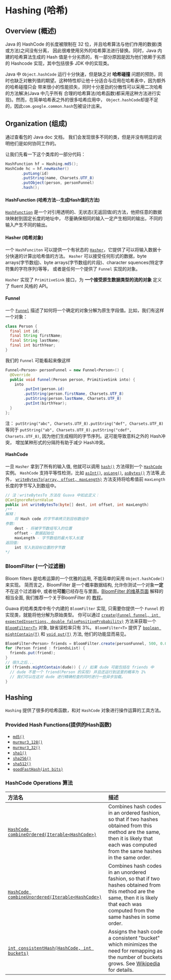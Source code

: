 # Hashing (哈希)

## Overview (概述)

Java 的 HashCode 的长度被限制在 32 位，并且哈希算法与他们作用的数据(类或方法)之间没有分离，
因此很难使用另外的哈希算法进行替换。同时，Java 内建的哈希算法生成的 Hash 值是十分劣质的，有一部分原因是因为他们依赖于劣质的 Hashcode 实现，其中包括很多 JDK 中的实现类。

Java 中 `Object.hashCode` 运行十分快速，但是缺乏对 **哈希碰撞** 问题的预防，同时也缺乏对散列值的期望。这种特性却让他十分适合与应用在哈希表中，因为额外的哈希碰撞只会
带来很小的性能损失，同时十分差劲的分散性可以采用二次哈希的方法解决(Java 中几乎所有
合理的哈希算法(哈希函数)都采用这种方法进行实现)。然而，在简单哈希表之外的很多哈希应用中，
`Object.hashCode`却是不足的，因此`com.google.common.hash`包被设计出来。

## Organization (组成)

通过查看包的 Java doc 文档， 我们会发现很多不同的类，但是并没有明显的说明他们是如何协同工作的。

让我们先看一下这个类库的一部分代码：

``` java
HashFunction hf = Hashing.md5();
HashCode hc = hf.newHasher()
       .putLong(id)
       .putString(name, Charsets.UTF_8)
       .putObject(person, personFunnel)
       .hash();
```

#### HashFunction (哈希方法--生成Hash值的方法)

[`HashFunction`] 是一个对引用透明的、无状态(无返回值)的方法，他把任意的数据块映射到固定长度的地址中，
尽量确保相同的输入一定产生相同的输出，不同的输入产生不同的输出。 

#### Hasher (哈希对象)

一个 `HashFunciton` 可以提供一个有状态的 [`Hasher`]，它提供了可以将输入数据十分快速的计算出哈希值的方法。
`Hasher` 可以接受任何形式的数据，byte arrays(字节数组)、byte arrays(字节数组的片段)、character squences(特定字符集的字符序列)等等，
或者是任何一个提供了 `Funnel` 实现的对象。

`Hasher` 实现了 `PrimitiveSink` 接口，为 **一个接受原生数据类型的流的对象** 定义了 fluent 风格的 API。

#### Funnel

一个 [`Funnel`] 描述了如何将一个确定的对象分解为原生字段值。比如，我们有这样一个对象：

``` java
class Person {
  final int id;
  final String firstName;
  final String lastName;
  final int birthYear;
}
```

我们的 `Funnel` 可能看起来像这样

``` java
Funnel<Person> personFunnel = new Funnel<Person>() {
  @Override
  public void funnel(Person person, PrimitiveSink into) {
    into
        .putInt(person.id)
        .putString(person.firstName, Charsets.UTF_8)
        .putString(person.lastName, Charsets.UTF_8)
        .putInt(birthYear);
  }
};
```

注： `putString("abc", Charsets.UTF_8).putString("def", Charsets.UTF_8)` 等同于 `putString("ab", Charsets.UTF_8).putString("cdef",
Charsets.UTF_8)`, 因为他们生成相同的字节序列。这可能导致意料之外的 Hash冲突，
增加某种形式的分隔符有助于减少 Hash冲突。

#### HashCode

一旦 `Hasher` 拿到了所有的输入值, 他就可以调用 [`hash()`] 方法得到一个 [`HashCode`] 实例。
`HashCode` 支持平等性检测，比如 [`asInt()`], [`asLong()`], [`asBytes()`] 方法等,此外，
[`writeBytesTo(array, offset, maxLength)`] 方法支持将哈希值前 `maxLength` 长度的字节写入到数组中。

``` Java
// 注：writeBytesTo 方法在 Guava 中如此定义： 
@CanIgnoreReturnValue
public int writeBytesTo(byte[] dest, int offset, int maxLength)
/**
解释：
    将 Hash code 的字节串拷贝到目标数组中
参数:
    dest - 将被字节数组写入的位置
    offset - 数据起始位
    maxLength - 字节数组的最大写入长度
返回值:
    int 写入到目标位置的字节数
*/
```

### BloomFilter (一个过滤器)

Bloom filters 是哈希运算的一个优雅的运用, 不能简单的采用 `Object.hashCode()` 来实现。
简而言之，BloomFilter 是一个概率数据结构, 允许你测试一个对象**一定**不在这个过滤器中,
或者他**可能**已经存在与里面。[BloomFilter 的维基页面](http://en.wikipedia.org/wiki/Bloom_filter) 解释的相当全面,
我们推荐一个关于BloomFilter 的 [教程](http://llimllib.github.com/bloomfilter-tutorial/)。

Guava 的哈希类库中有个内建的 `BloomFilter` 实现, 只需要你提供一个 `Funnel` 的实现类，就能将他分解为原始类型。
你可以通过 [`create(Funnel funnel, int
expectedInsertions, double falsePositiveProbability)`] 方法来获取一个 [`BloomFilter<T>`] 对象,
缺省误检率只有 3%。 `BloomFilter<T>` 提供了 [`boolean mightContain(T)`] 和 [`void put(T)`] 方法,
他们的功能显而易见。

``` java
BloomFilter<Person> friends = BloomFilter.create(personFunnel, 500, 0.01);
for (Person friend : friendsList) {
  friends.put(friend);
}
// 很久之后... 
if (friends.mightContain(dude)) { // 如果 dude 可能包括在 friends 中
  // dude 不是一个 friend(Person 的实现) 并且还运行到这里的概率为 1%
  // 我们可以在这对 dude 进行精确检查的同时进行一些异步加载。
}
```

## Hashing

`Hashing` 提供了很多的哈希函数，和对 `HashCode` 对象进行操作运算的工具方法。

### Provided Hash Functions(提供的Hash函数)

*   [`md5()`]
*   [`murmur3_128()`]
*   [`murmur3_32()`]
*   [`sha1()`]
*   [`sha256()`]
*   [`sha512()`]
*   [`goodFastHash(int bits)`]

### HashCode Operations 算法

方法名                                            | 描述
:------------------------------------------------ | :----------
[`HashCode combineOrdered(Iterable<HashCode>)`]   | Combines hash codes in an ordered fashion, so that if two hashes obtained from this method are the same, then it is likely that each was computed from the same hashes in the same order.
[`HashCode combineUnordered(Iterable<HashCode>)`] | Combines hash codes in an unordered fashion, so that if two hashes obtained from this method are the same, then it is likely that each was computed from the same hashes in some order.
[`int consistentHash(HashCode, int buckets)`]     | Assigns the hash code a consistent "bucket" which minimizes the need for remapping as the number of buckets grows. See [Wikipedia](http://en.wikipedia.org/wiki/Consistent_hashing) for details.

[`com.google.common.hash`]: http://google.github.io/guava/releases/snapshot/api/docs/com/google/common/hash/package-summary.html
[`HashFunction`]: http://google.github.io/guava/releases/snapshot/api/docs/com/google/common/hash/HashFunction.html
[`Hasher`]: http://google.github.io/guava/releases/snapshot/api/docs/com/google/common/hash/Hasher.html
[`Funnel`]: http://google.github.io/guava/releases/snapshot/api/docs/com/google/common/hash/Funnel.html
[`hash()`]: http://google.github.io/guava/releases/snapshot/api/docs/com/google/common/hash/Hasher.html#hash--
[`HashCode`]: http://google.github.io/guava/releases/snapshot/api/docs/com/google/common/hash/HashCode.html
[`asInt()`]: http://google.github.io/guava/releases/snapshot/api/docs/com/google/common/hash/HashCode.html#asInt--
[`asLong()`]: http://google.github.io/guava/releases/snapshot/api/docs/com/google/common/hash/HashCode.html#asLong--
[`asBytes()`]: http://google.github.io/guava/releases/snapshot/api/docs/com/google/common/hash/HashCode.html#asBytes--
[`writeBytesTo(array, offset, maxLength)`]: http://google.github.io/guava/releases/snapshot/api/docs/com/google/common/hash/HashCode.html#writeBytesTo-byte[]-int-int-
[`BloomFilter<T>`]: http://google.github.io/guava/releases/snapshot/api/docs/com/google/common/hash/BloomFilter.html
[`create(Funnel funnel, int expectedInsertions, double falsePositiveProbability)`]: http://google.github.io/guava/releases/snapshot/api/docs/com/google/common/hash/BloomFilter.html#create-com.google.common.hash.Funnel-int-double-
[`boolean mightContain(T)`]: http://google.github.io/guava/releases/snapshot/api/docs/com/google/common/hash/BloomFilter.html#mightContain-T-
[`void put(T)`]: http://google.github.io/guava/releases/snapshot/api/docs/com/google/common/hash/BloomFilter.html#put-T-
[`md5()`]: http://google.github.io/guava/releases/snapshot/api/docs/com/google/common/hash/Hashing.html#md5--
[`murmur3_128()`]: http://google.github.io/guava/releases/snapshot/api/docs/com/google/common/hash/Hashing.html#murmur3_128--
[`murmur3_32()`]: http://google.github.io/guava/releases/snapshot/api/docs/com/google/common/hash/Hashing.html#murmur3_32--
[`sha1()`]: http://google.github.io/guava/releases/snapshot/api/docs/com/google/common/hash/Hashing.html#sha1--
[`sha256()`]: http://google.github.io/guava/releases/snapshot/api/docs/com/google/common/hash/Hashing.html#sha256--
[`sha512()`]: http://google.github.io/guava/releases/snapshot/api/docs/com/google/common/hash/Hashing.html#sha512--
[`goodFastHash(int bits)`]: http://google.github.io/guava/releases/snapshot/api/docs/com/google/common/hash/Hashing.html#goodFastHash-int-
[`HashCode combineOrdered(Iterable<HashCode>)`]: http://google.github.io/guava/releases/snapshot/api/docs/com/google/common/hash/Hashing.html#combineOrdered-java.lang.Iterable-
[`HashCode combineUnordered(Iterable<HashCode>)`]: http://google.github.io/guava/releases/snapshot/api/docs/com/google/common/hash/Hashing.html#combineUnordered-java.lang.Iterable-
[`int consistentHash(HashCode, int buckets)`]: http://google.github.io/guava/releases/snapshot/api/docs/com/google/common/hash/Hashing.html#consistentHash-com.google.common.hash.HashCode-int-
